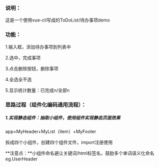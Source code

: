 ### 说明：

这是一个使用vue-cli写成的ToDoList/待办事项demo



### 功能：

1.输入框，添加待办事项到列表中

2.选中，完成事项

3.点击删除按钮，删除事项

4.全选全不选

5.显示统计数量：已完成n/全部n



### 思路过程（组件化编码通用流程）：

##### 1.实现静态组件：抽取小组件，使用组件实现静态页面效果

app=MyHeader+MyList（item）+MyFooter

拆成四个小组件，创建四个组件文件，import注册使用

**注意点：**小组件命名避让关键词/html标签名，鼓励多个单词语义化命名eg.UserHeader
